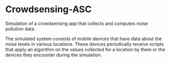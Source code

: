# Crowdsensing-ASC

Simulation of a crowdsensing app that collects and computes noise pollution data. 

The simulated system consists of mobile devices that have data about the noise
levels in various locations. These devices periodically receive scripts that
apply an algorithm on the values collected for a location by them or the devices
they encounter during the simulation.
